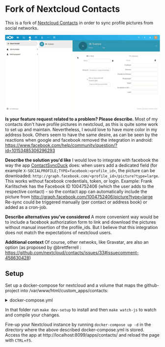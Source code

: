 # Fork of Nextcloud Contacts

This is a fork of [Nextcloud Contacts](https://github.com/nextcloud/contacts/) in order to sync profile pictures from social networks.

![how it works](demo.gif)

**Is your feature request related to a problem? Please describe.**
Most of my contacts don't have profile pictures in nextcloud, as this is quite some work to set up and maintain. Nevertheless, I would love to have more color in my address book. Others seem to have the same desire, as can be seen by the reactions when google and facebook removed the integration in android: https://www.facebook.com/help/community/question/?id=10153485306296293

**Describe the solution you'd like**
I would love to integrate with facebook the way the app [ContactSyncDuck](https://play.google.com/store/apps/details?id=com.lifeternet.profilephotosync) does: when users add a dedicated field (for example `X-SOCIALPROFILE;TYPE=facebook:<profile_id>`, the picture can be downloaded: `http://graph.facebook.com/<profile_id>/picture?type=large`. This works without facebook credentials, token, or login.
Example: Frank Karlitschek has the Facebook ID 1004752406 (which the user adds to the respective contact) - so the contact app can automatically include the picture from http://graph.facebook.com/1004752406/picture?type=large
Re-sync could be triggered manually (per contact or address book) or added as a cron-job.

**Describe alternatives you've considered**
A more convenient way would be to include a facebook authorization form to link and download the pictures without manual insertion of the profile_ids. But I believe that this integration does not match the expectations of nextcloud users.

**Additional context**
Of course, other netwoks, like Gravatar, are also an option (as proposed by @brettferrell : https://github.com/nextcloud/contacts/issues/33#issuecomment-458630428)

## Setup

Set up a docker-compose for nextcloud and a volume that maps the github-project into /var/www/html/custom_apps/contacts:
<details>
  <summary>docker-compose.yml</summary>
   <p>

```yml
version: '2'

volumes:
 nextcloud:

services:
  app:
    image: nextcloud
    ports:
      - 8099:80
    volumes:
      - nextcloud:/var/www/html
      - ./contacts:/var/www/html/custom_apps/contacts
    restart: unless-stopped
```
</p>
</details>

In that folder run `make dev-setup` to install and then `make watch-js` to watch and compile your changes.

Fire-up your Nextcloud instance by running `docker-compose up -d` in the directory where the above described docker-compose.yml is stored. Access the app at http://localhost:8099/apps/contacts/ and reload the page with `CTRL`+`F5`.
